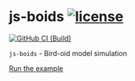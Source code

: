 # js-boids [![license][license-image]][license-url]

[![GitHub CI (Build)][github-build-image]][github-build-url]

`js-boids` - Bird-oid model simulation

[Run the example](https://kei-g.github.io/js-boids)

[github-build-image]:https://github.com/kei-g/js-boids/actions/workflows/build.yml/badge.svg?branch=main
[github-build-url]:https://github.com/kei-g/js-boids/actions/workflows/build.yml?query=branch%3Amain
[github-url]:https://github.com/kei-g/libfsasync
[license-image]:https://img.shields.io/github/license/kei-g/js-boids
[license-url]:https://opensource.org/licenses/BSD-3-Clause
